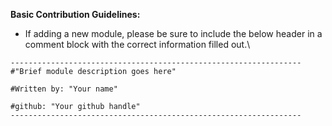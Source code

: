 **Basic Contribution Guidelines:**

- If adding a new module, please be sure to include the below header in a comment block with the correct information filled out.\

`-----------------------------------------------------------------`\
`#"Brief module description goes here"`

`#Written by: "Your name"`

`#github: "Your github handle"`\
`-----------------------------------------------------------------`
